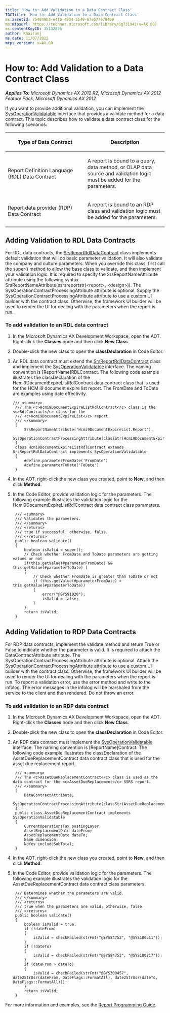 ```yaml
---
title: 'How to: Add Validation to a Data Contract Class'
TOCTitle: 'How to: Add Validation to a Data Contract Class'
ms:assetid: 754849b3-e4fb-4934-b549-67eb77e79469
ms:mtpsurl: https://technet.microsoft.com/library/Gg731942(v=AX.60)
ms:contentKeyID: 35132876
author: Khairunj
ms.date: 11/07/2012
mtps_version: v=AX.60
---
```


# How to: Add Validation to a Data Contract Class 


_**Applies To:** Microsoft Dynamics AX 2012 R2, Microsoft Dynamics AX 2012 Feature Pack, Microsoft Dynamics AX 2012_

If you want to provide additional validation, you can implement the [SysOperationValidatable](https://technet.microsoft.com/library/gg963711\(v=ax.60\)) interface that provides a validate method for a data contract. This topic describes how to validate a data contract class for the following scenarios:

<table>
<colgroup>
<col style="width: 50%" />
<col style="width: 50%" />
</colgroup>
<thead>
<tr class="header">
<th><p>Type of Data Contract</p></th>
<th><p>Description</p></th>
</tr>
</thead>
<tbody>
<tr class="odd">
<td><p>Report Definition Language (RDL) Data Contract</p></td>
<td><p>A report is bound to a query, data method, or OLAP data source and validation logic must be added for the parameters.</p></td>
</tr>
<tr class="even">
<td><p>Report data provider (RDP) Data Contract</p></td>
<td><p>A report is bound to an RDP class and validation logic must be added for the parameters.</p></td>
</tr>
</tbody>
</table>


## Adding Validation to RDL Data Contracts

For RDL data contracts, the [SrsReportRdlDataContract](https://technet.microsoft.com/library/gg939600\(v=ax.60\)) class implements default validation that will do basic parameter validation. It will also validate the company and culture parameters. When you override this class, first call the super() method to allow the base class to validate, and then implement your validation logic. It is required to specify the SrsReportNameAttribute attribute using the following syntax SrsReportNameAttribute(ssrsreportstr(\<report\>, \<design\>)). The SysOperationContractProcessingAttribute attribute is optional. Supply the SysOperationContractProcessingAttribute attribute to use a custom UI builder with the contract class. Otherwise, the framework UI builder will be used to render the UI for dealing with the parameters when the report is run.

### To add validation to an RDL data contract

1.  In the Microsoft Dynamics AX Development Workspace, open the AOT. Right-click the **Classes** node and then click **New Class**.

2.  Double-click the new class to open the **classDeclaration** in Code Editor.

3.  An RDL data contract must extend the [SrsReportRdlDataContract](https://technet.microsoft.com/library/gg939600\(v=ax.60\)) class and implement the [SysOperationValidatable](https://technet.microsoft.com/library/gg963711\(v=ax.60\)) interface. The naming convention is \[ReportName\]RDLContract. The following code example illustrates the classDeclaration of the Hcmi9DocumentExpireListRdlContract data contract class that is used for the HCM i9 document expire list report. The FromDate and ToDate are examples using date effectivity.
    
       ```X++
       /// <summary>
        /// The <c>Hcmi9DocumentExpireListRdlContract</c> class is the <c>RdlContract</c> class for the
        /// <c>Hcmi9DocumentExpireList</c> report.
        /// </summary>
        [
            SrsReportNameAttribute('Hcmi9DocumentExpireList.Report'),
            SysOperationContractProcessingAttribute(classStr(Hcmi9DocumentExpireListUIBuilder))
        ]
        class Hcmi9DocumentExpireListRdlContract extends SrsReportRdlDataContract implements SysOperationValidatable
        {
            #define.parameterFromDate('FromDate')
            #define.parameterToDate('ToDate')
        } 
       ```

4.  In the AOT, right-click the new class you created, point to **New**, and then click **Method**.

5.  In the Code Editor, provide validation logic for the parameters. The following example illustrates the validation logic for the Hcmi9DocumentExpireListRdlContract data contract class parameters.
    
       ```X++
        /// <summary>
        /// Validates the parameters.
        /// </summary>
        /// <returns>
        /// true if successful; otherwise, false.
        /// </returns>
        public boolean validate()
        {
            boolean isValid = super();
            // Check whether FromDate and ToDate parameters are getting values or not
            if(this.getValue(#parameterFromDate) && this.getValue(#parameterToDate) )
            {
                // Check whether FromDate is greater than ToDate or not
                if (this.getValue(#parameterFromDate) > this.getValue(#parameterToDate))
                {
                    error("@SYS91020");
                    isValid = false;
                }
            }
            return isValid;
        }
       ```

## Adding Validation to RDP Data Contracts

For RDP data contracts, implement the validate method and return True or False to indicate whether the parameter is valid. It is required to attach the DataContractAttribute attribute. The SysOperationContractProcessingAttribute attribute is optional. Attach the SysOperationContractProcessingAttribute attribute to use a custom UI builder with the contract class. Otherwise, the framework UI builder will be used to render the UI for dealing with the parameters when the report is run. To report a validation error, use the error method and write to the infolog. The error messages in the infolog will be marshaled from the service to the client and then rendered. Do not throw an error.

### To add validation to an RDP data contract

1.  In the Microsoft Dynamics AX Development Workspace, open the AOT. Right-click the **Classes** node and then click **New Class**.

2.  Double-click the new class to open the **classDeclaration** in Code Editor.

3.  An RDP data contract must implement the [SysOperationValidatable](https://technet.microsoft.com/library/gg963711\(v=ax.60\)) interface. The naming convention is \[ReportName\]Contract. The following code example illustrates the classDeclaration of the AssetDueReplacementContract data contract class that is used for the asset due replacement report.
    
       ```X++
        /// <summary>
        /// The <c>AssetDueReplacementContract</c> class is used as the data contract for the <c>AssetDueReplacement</c> SSRS report.
        /// </summary>
        [
            DataContractAttribute,
            SysOperationContractProcessingAttribute(classStr(AssetDueReplacementUIBuilder))
        ]
        public class AssetDueReplacementContract implements SysOperationValidatable
        {
            CurrentOperationsTax postingLayer;
            AssetReplacementDate dateFrom;
            AssetReplacementDate dateTo;
            Name dimension;
            NoYes includeSubTotal;
        }
       ```

4.  In the AOT, right-click the new class you created, point to **New**, and then click **Method**.

5.  In the Code Editor, provide validation logic for the parameters. The following example illustrates the validation logic for the AssetDueReplacementContract data contract class parameters.
    
       ```X++
        /// Determines whether the parameters are valid.
        /// </summary>
        /// <returns>
        /// true when the parameters are valid; otherwise, false.
        /// </returns>
        public boolean validate()
        {
            boolean isValid = true;
            if (!dateFrom)
            {
                isValid = checkFailed(strFmt("@SYS84753", "@SYS180311"));
            }
            if (!dateTo)
            {
                isValid = checkFailed(strFmt("@SYS84753", "@SYS180217"));
            }
            if (dateFrom > dateTo)
            {
                isValid = checkFailed(strFmt("@SYS300457", date2StrUsr(dateFrom, DateFlags::FormatAll), date2StrUsr(dateTo, DateFlags::FormatAll)));
            }
            return isValid;
        }
       ```

For more information and examples, see the [Report Programming Guide](https://go.microsoft.com/fwlink/?linkid=230569).

